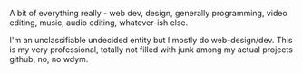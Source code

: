 A bit of everything really - web dev, design, generally programming, video editing, music, audio editing, whatever-ish else.

I'm an unclassifiable undecided entity but I mostly do web-design/dev. This is my very professional, totally not filled with junk among my actual projects github, no, no wdym.
